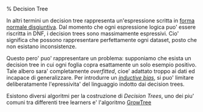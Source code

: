 % Decision Tree

In altri termini un decision tree rappresenta un'espressione scritta in [forma
normale disgiuntiva](DNF.md). Dal momento che ogni espressione logica puo'
essere riscritta in DNF, i decision trees sono massimamente espressivi. Cio'
significa che possono rappresentare perfettamente ogni dataset, posto che non
esistano inconsistenze.  

Questo pero' puo' rappresentare un problema: supponiamo che esista un decision
tree in cui ogni foglia copra esattamente un solo esempio positivo. Tale albero
sara' completamente *overfitted*, cioe' adattato troppo ai dati ed incapace di
generalizzare. Per introdurre un *[inductive bias](InductiveBias.md)*, si puo'
limitare deliberatamente l'epressivita' del linguaggio indotto dai decision trees.  

Esistono diversi algoritmi per la costruzione di *Decision Trees*, uno dei piu'
comuni tra differenti tree learners e' l'algoritmo [GrowTree](GrowTree.md)
